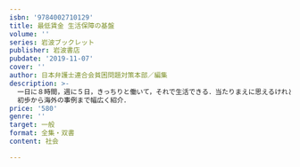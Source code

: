 ```yaml
---
isbn: '9784002710129'
title: 最低賃金 生活保障の基盤
volume: ''
series: 岩波ブックレット
publisher: 岩波書店
pubdate: '2019-11-07'
cover: ''
author: 日本弁護士連合会貧困問題対策本部／編集
description: >-
  一日に８時間，週に５日，きっちりと働いて，それで生活できる．当たりまえに思えるけれど，まだ実現できていないこの宿題．それを終わらせるカギは，最低賃金が握っている！？
  初歩から海外の事例まで幅広く紹介．
price: '580'
genre: ''
target: 一般
format: 全集・双書
content: 社会

---
```

